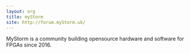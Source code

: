 ```yaml
---
layout: org
title: myStorm
site: http://forum.myStorm.uk/
---
```

MyStorm is a community building opensource hardware and software for FPGAs since 2016.

